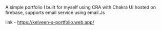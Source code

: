 A simple portfolio I built for myself using CRA with Chakra UI hosted on firebase, supports email service using email.Js

link - https://kelveen-s-portfolio.web.app/
